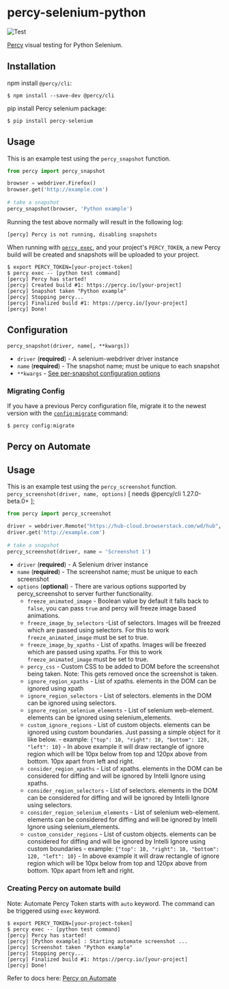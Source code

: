 # percy-selenium-python
![Test](https://github.com/percy/percy-python-selenium/workflows/Test/badge.svg)

[Percy](https://percy.io) visual testing for Python Selenium.

## Installation

npm install `@percy/cli`:

```sh-session
$ npm install --save-dev @percy/cli
```

pip install Percy selenium package:

```ssh-session
$ pip install percy-selenium
```

## Usage

This is an example test using the `percy_snapshot` function.

``` python
from percy import percy_snapshot

browser = webdriver.Firefox()
browser.get('http://example.com')
​
# take a snapshot
percy_snapshot(browser, 'Python example')
```

Running the test above normally will result in the following log:

```sh-session
[percy] Percy is not running, disabling snapshots
```

When running with [`percy
exec`](https://github.com/percy/cli/tree/master/packages/cli-exec#percy-exec), and your project's
`PERCY_TOKEN`, a new Percy build will be created and snapshots will be uploaded to your project.

```sh-session
$ export PERCY_TOKEN=[your-project-token]
$ percy exec -- [python test command]
[percy] Percy has started!
[percy] Created build #1: https://percy.io/[your-project]
[percy] Snapshot taken "Python example"
[percy] Stopping percy...
[percy] Finalized build #1: https://percy.io/[your-project]
[percy] Done!
```

## Configuration

`percy_snapshot(driver, name[, **kwargs])`

- `driver` (**required**) - A selenium-webdriver driver instance
- `name` (**required**) - The snapshot name; must be unique to each snapshot
- `**kwargs` - [See per-snapshot configuration options](https://docs.percy.io/docs/cli-configuration#per-snapshot-configuration)

### Migrating Config

If you have a previous Percy configuration file, migrate it to the newest version with the
[`config:migrate`](https://github.com/percy/cli/tree/master/packages/cli-config#percy-configmigrate-filepath-output) command:

```sh-session
$ percy config:migrate
```

## Percy on Automate

## Usage

This is an example test using the `percy_screenshot` function.
`percy_screenshot(driver, name, options)` [ needs @percy/cli 1.27.0-beta.0+ ];

``` python
from percy import percy_screenshot

driver = webdriver.Remote("https://hub-cloud.browserstack.com/wd/hub", caps) # using automate session
driver.get('http://example.com')
​
# take a snapshot
percy_screenshot(driver, name = 'Screenshot 1')
```

- `driver` (**required**) - A Selenium driver instance
- `name` (**required**) - The screenshot name; must be unique to each screenshot
- `options` (**optional**) - There are various options supported by percy_screenshot to server further functionality.
    - `freeze_animated_image` - Boolean value by default it falls back to `false`, you can pass `true` and percy will freeze image based animations.
    - `freeze_image_by_selectors` -List of selectors. Images will be freezed which are passed using selectors. For this to work `freeze_animated_image` must be set to true.
    - `freeze_image_by_xpaths` - List of xpaths. Images will be freezed which are passed using xpaths. For this to work `freeze_animated_image` must be set to true.
    - `percy_css` - Custom CSS to be added to DOM before the screenshot being taken. Note: This gets removed once the screenshot is taken.
    - `ignore_region_xpaths` - List of xpaths. elements in the DOM can be ignored using xpath
    - `ignore_region_selectors` - List of selectors. elements in the DOM can be ignored using selectors.
    - `ignore_region_selenium_elements` - List of selenium web-element. elements can be ignored using selenium_elements.
    - `custom_ignore_regions` -  List of custom objects. elements can be ignored using custom boundaries. Just passing a simple object for it like below.
                            - example:
                              ```
                                {"top": 10, "right": 10, "bottom": 120, "left": 10}
                              ```
                            - In above example it will draw rectangle of ignore region which will be 10px below from top and 120px above from bottom. 10px apart from left and right.
    - `consider_region_xpaths` - List of xpaths. elements in the DOM can be considered for diffing and will be ignored by Intelli Ignore using xpaths.
    - `consider_region_selectors` - List of selectors. elements in the DOM can be considered for diffing and will be ignored by Intelli Ignore using selectors.
    - `consider_region_selenium_elements` - List of selenium web-element. elements can be considered for diffing and will be ignored by Intelli Ignore using selenium_elements.
    - `custom_consider_regions` - List of custom objects. elements can be considered for diffing and will be ignored by Intelli Ignore using custom boundaries
                              - example:
                              ```
                                {"top": 10, "right": 10, "bottom": 120, "left": 10}
                              ```
                              - In above example it will draw rectangle of ignore region which will be 10px below from top and 120px above from bottom. 10px apart from left and right.

### Creating Percy on automate build
Note: Automate Percy Token starts with `auto` keyword. The command can be triggered using `exec` keyword.

```sh-session
$ export PERCY_TOKEN=[your-project-token]
$ percy exec -- [python test command]
[percy] Percy has started!
[percy] [Python example] : Starting automate screenshot ...
[percy] Screenshot taken "Python example"
[percy] Stopping percy...
[percy] Finalized build #1: https://percy.io/[your-project]
[percy] Done!
```

Refer to docs here: [Percy on Automate](https://docs.percy.io/docs/integrate-functional-testing-with-visual-testing)
